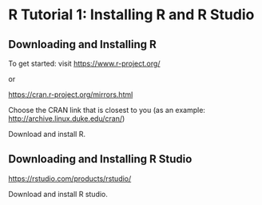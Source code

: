 # R Tutorial 1: Installing R and R Studio

## Downloading and Installing R

To get started: visit https://www.r-project.org/

or 

https://cran.r-project.org/mirrors.html

Choose the CRAN link that is closest to you (as an example: http://archive.linux.duke.edu/cran/)

Download and install R.


## Downloading and Installing R Studio

https://rstudio.com/products/rstudio/

Download and install R studio.


```R

```
